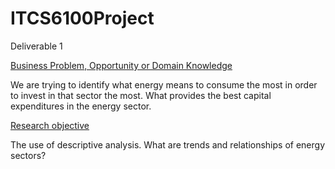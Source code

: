 # ITCS6100Project
Deliverable 1 

<ins>Business Problem, Opportunity or Domain Knowledge<ins>
  
We are trying to identify what energy means to consume the most in order to invest in that sector the most. What provides the best capital expenditures in the energy sector. 


<ins>Research objective<ins>
  
The use of descriptive analysis. What are trends and relationships of energy sectors?

